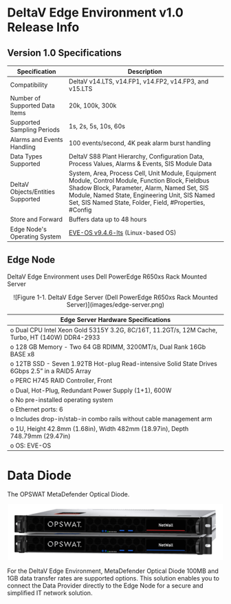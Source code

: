 
# DeltaV Edge Environment v1.0 Release Info



## Version 1.0 Specifications

|Specification|Description|
|---|---|
| Compatibility | DeltaV v14.LTS, v14.FP1, v14.FP2, v14.FP3, and v15.LTS |
| Number of Supported Data Items | 20k, 100k, 300k |
| Supported Sampling Periods | 1s, 2s, 5s, 10s, 60s |
| Alarms and Events Handling | 100 events/second, 4K peak alarm burst handling |
| Data Types Supported | DeltaV S88 Plant Hierarchy, Configuration Data, Process Values, Alarms & Events, SIS Module Data |
| DeltaV Objects/Entities Supported | System, Area, Process Cell, Unit Module, Equipment Module, Control Module, Function Block, Fieldbus Shadow Block, Parameter, Alarm, Named Set, SIS Module, Named State, Engineering Unit, SIS Named Set, SIS Named State, Folder, Field, #Properties, #Config |
| Store and Forward | Buffers data up to 48 hours |
| Edge Node's Operating System | [EVE-OS v9.4.6-lts](https://github.com/EmersonDeltaV/lf-edge-eve) (Linux-based OS)|


## Edge Node	

DeltaV Edge Environment uses Dell PowerEdge R650xs Rack Mounted Server


<p align="center">![Figure 1-1. DeltaV Edge Server (Dell PowerEdge R650xs Rack Mounted Server)](images/edge-server.png)</p>


|  Edge Server Hardware Specifications  |
| ------------------------------------------------------------------------------------------------- |
| o	Dual CPU Intel Xeon Gold 5315Y 3.2G, 8C/16T, 11.2GT/s, 12M Cache, Turbo, HT (140W) DDR4-2933   |
| o	128 GB Memory - Two 64 GB RDIMM, 3200MT/s, Dual Rank 16Gb BASE x8                              |
| o	12TB SSD - Seven 1.92TB Hot-plug Read-intensive Solid State Drives 6Gbps 2.5” in a RAID5 Array | 
| o	PERC H745 RAID Controller, Front                                                               | 
| o	Dual, Hot-Plug, Redundant Power Supply (1+1), 600W                                             | 
| o	No pre-installed operating system                                                              | 
| o	Ethernet ports: 6                                                                             | 
| o	Includes drop-in/stab-in combo rails without cable management arm                             | 
| o	1U, Height 42.8mm (1.68in), Width 482mm (18.97in), Depth 748.79mm (29.47in)                   |  
| o	OS: EVE-OS                                                                                    |



# Data Diode	

The OPSWAT MetaDefender Optical Diode. 
 
<p align="center"><img src="images/opswat-data-diode.png" width=500></p>

For the DeltaV Edge Environment, MetaDefender Optical Diode 100MB and 1GB data transfer rates are supported options. This solution enables you to connect the Data Provider directly to the Edge Node for a secure and simplified IT network solution.




